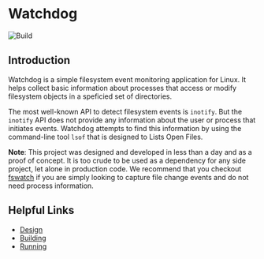# Watchdog

![Build](https://github.com/ghorbanzade/watchdog/workflows/CI/badge.svg)

## Introduction

Watchdog is a simple filesystem event monitoring application for Linux.
It helps collect basic information about processes that access or modify
filesystem objects in a speficied set of directories.

The most well-known API to detect filesystem events is `inotify`. But the
`inotify` API does not provide any information about the user or process
that initiates events. Watchdog attempts to find this information by using
the command-line tool `lsof` that is designed to Lists Open Files.

**Note**: This project was designed and developed in less than a day and as
a proof of concept. It is too crude to be used as a dependency for any side
project, let alone in production code.
We recommend that you checkout [fswatch] if you are simply looking to capture
file change events and do not need process information.

## Helpful Links

* [Design](./docs/Design.md)
* [Building](./docs/Build.md)
* [Running](./docs/Running.md)

[fswatch]: https://github.com/emcrisostomo/fswatch